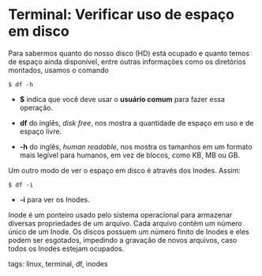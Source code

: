 # Terminal: Verificar uso de espaço em disco


Para sabermos quanto do nosso disco (HD) está ocupado e quanto temos de espaço ainda disponível, entre outras informações como os diretórios montados, usamos o comando

```
$ df -h
```

- **$** indica que você deve usar o **usuário comum** para fazer essa operação.

- **df** do inglês, *disk free*, nos mostra a quantidade de espaço em uso e de espaço livre.

- **-h** do inglês, *human readable*, nos mostra os tamanhos em um formato mais legível para humanos, em vez de blocos, como KB, MB ou GB.

Um outro modo de ver o espaço em disco é através dos Inodes. Assim:

```
$ df -i
```

- **-i** para ver os Inodes.

Inode é um ponteiro usado pelo sistema operacional para armazenar diversas propriedades de um arquivo. Cada arquivo contém um número único de um Inode. Os discos possuem um número finito de Inodes e eles podem ser esgotados, impedindo a gravação de novos arquivos, caso todos os Inodes estejam ocupados.

tags: linux, terminal, df, inodes
